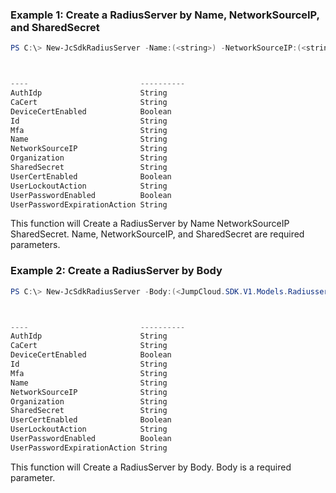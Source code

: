 ### Example 1: Create a RadiusServer by Name, NetworkSourceIP, and SharedSecret
```powershell
PS C:\> New-JcSdkRadiusServer -Name:(<string>) -NetworkSourceIP:(<string>) -SharedSecret:(<string>) -AuthIdp:(<string>) -CaCert:(<string>) -DeviceCertEnabled:(<switch>) -Mfa:(<string>) -UserCertEnabled:(<switch>) -UserLockoutAction:(<string>) -UserPasswordEnabled:(<switch>) -UserPasswordExpirationAction:(<string>)



----                         ----------
AuthIdp                      String
CaCert                       String
DeviceCertEnabled            Boolean
Id                           String
Mfa                          String
Name                         String
NetworkSourceIP              String
Organization                 String
SharedSecret                 String
UserCertEnabled              Boolean
UserLockoutAction            String
UserPasswordEnabled          Boolean
UserPasswordExpirationAction String


```

This function will Create a RadiusServer by Name NetworkSourceIP SharedSecret. Name, NetworkSourceIP, and SharedSecret are required parameters.

### Example 2: Create a RadiusServer by Body
```powershell
PS C:\> New-JcSdkRadiusServer -Body:(<JumpCloud.SDK.V1.Models.Radiusserverpost>)



----                         ----------
AuthIdp                      String
CaCert                       String
DeviceCertEnabled            Boolean
Id                           String
Mfa                          String
Name                         String
NetworkSourceIP              String
Organization                 String
SharedSecret                 String
UserCertEnabled              Boolean
UserLockoutAction            String
UserPasswordEnabled          Boolean
UserPasswordExpirationAction String


```

This function will Create a RadiusServer by Body. Body is a required parameter.

